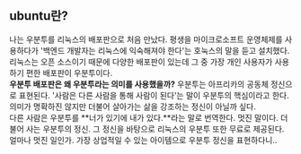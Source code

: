 ## ubuntu란?
나는 우분투를 리눅스의 배포판으로 처음 만났다. 평생을 마이크로소프트 운영체제를 사용하다가 '백엔드 개발자는 리눅스에 익숙해져야 한다'는 호눅스의 말을 듣고 설치했다. 리눅스는 오픈 소스이기 때문에 다양한 배포판이 있는데 그 중 가장 개인 사용자가 사용하기 편한 배포판이 우분투이다.<br>
**우분투 배포판은 왜 우분투라는 의미를 사용했을까?** 우분투는 아프리카의 공동체 정신으로 표현된다. '사람은 다른 사람을 통해 사람이 된다'는 말이 우분투의 핵심이라고 한다. 의미가 명확하진 않지만 더불어 살아가는 삶을 강조하는 정신이 아닐까 싶다.<br>
다른 사람은 우분투를 **너가 있기에 내가 있다.**라는 말로 번역한다. 멋진 말이다. 더불어 사는 우분투의 정신. 그 정신을 바탕으로 리눅스의 우분투 또한 무료로 제공된다. 얼마나 멋진 일인가. 가장 상업적일 수 있는 아이템으로 우분투 정신을 표현하다니..  